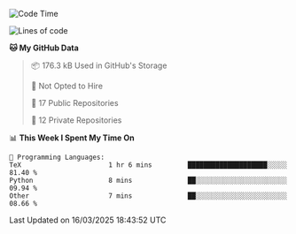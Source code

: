 <!--START_SECTION:waka-->
![Code Time](http://img.shields.io/badge/Code%20Time-1%2C080%20hrs%2051%20mins-blue)

![Lines of code](https://img.shields.io/badge/From%20Hello%20World%20I%27ve%20Written-222.5%20thousand%20lines%20of%20code-blue)

**🐱 My GitHub Data** 

> 📦 176.3 kB Used in GitHub's Storage 
 > 
> 🚫 Not Opted to Hire
 > 
> 📜 17 Public Repositories 
 > 
> 🔑 12 Private Repositories 
 > 
📊 **This Week I Spent My Time On** 

```text
💬 Programming Languages: 
TeX                      1 hr 6 mins         ████████████████████░░░░░   81.40 % 
Python                   8 mins              ██░░░░░░░░░░░░░░░░░░░░░░░   09.94 % 
Other                    7 mins              ██░░░░░░░░░░░░░░░░░░░░░░░   08.66 % 
```


 Last Updated on 16/03/2025 18:43:52 UTC
<!--END_SECTION:waka-->
